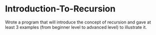 # Introduction-To-Recursion
Wrote a program that will introduce the concept of recursion and gave at least 3 examples (from beginner level to advanced level) to illustrate it.
